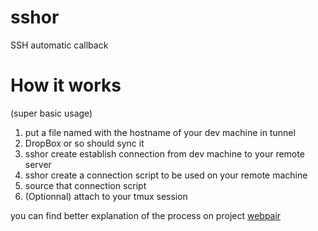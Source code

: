 sshor
=====

SSH automatic callback


# How it works

(super basic usage)

1. put a file named with the hostname of your dev machine in tunnel 
1. DropBox or so should sync it
1. sshor create establish connection from dev machine to your remote server
1. sshor create a connection script to be used on your remote machine
1. source that connection script
1. (Optionnal) attach to your tmux session

you can find better explanation of the process on project [webpair](https://github.com/yarmand/webpair)
